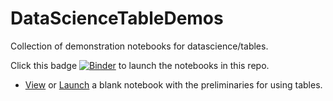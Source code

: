 # DataScienceTableDemos

Collection of demonstration notebooks for datascience/tables.

Click this badge 
[![Binder](http://mybinder.org/badge.svg)](http://mybinder.org/repo/deculler/DataScienceTableDemos)
to launch the notebooks in this repo.

* [View](http://deculler.github.io/DataScienceTableDemos/blank.html) or
[Launch](http://mybinder.org/repo/deculler/DataScienceTableDemos/blank.ipynb)
a blank notebook with the preliminaries for using tables.



